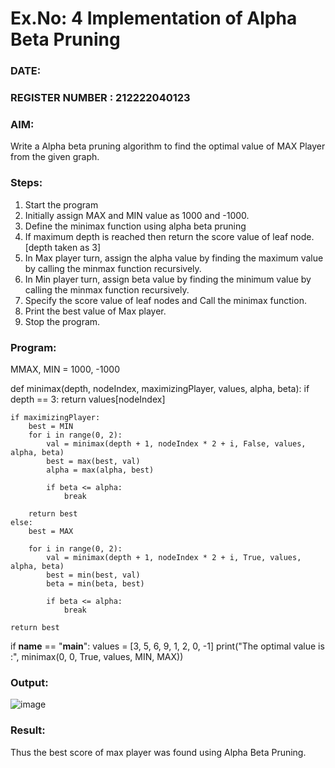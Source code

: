 # Ex.No: 4   Implementation of Alpha Beta Pruning 
### DATE:                                                                            
### REGISTER NUMBER : 212222040123
### AIM: 
Write a Alpha beta pruning algorithm to find the optimal value of MAX Player from the given graph.
### Steps:
1. Start the program
2. Initially  assign MAX and MIN value as 1000 and -1000.
3.  Define the minimax function  using alpha beta pruning
4.  If maximum depth is reached then return the score value of leaf node. [depth taken as 3]
5.  In Max player turn, assign the alpha value by finding the maximum value by calling the minmax function recursively.
6.  In Min player turn, assign beta value by finding the minimum value by calling the minmax function recursively.
7.  Specify the score value of leaf nodes and Call the minimax function.
8.  Print the best value of Max player.
9.  Stop the program. 

### Program:

MMAX, MIN = 1000, -1000 
 
def minimax(depth, nodeIndex, maximizingPlayer, values, alpha, beta):
    if depth == 3: 
        return values[nodeIndex] 
 
    if maximizingPlayer:
        best = MIN 
        for i in range(0, 2):
            val = minimax(depth + 1, nodeIndex * 2 + i, False, values, alpha, beta) 
            best = max(best, val) 
            alpha = max(alpha, best)
 
            if beta <= alpha: 
                break 
 
        return best
    else:
        best = MAX 
  
        for i in range(0, 2):
            val = minimax(depth + 1, nodeIndex * 2 + i, True, values, alpha, beta) 
            best = min(best, val) 
            beta = min(beta, best)
 
            if beta <= alpha:
                break 
 
    return best 

if __name__ == "__main__":
    values = [3, 5, 6, 9, 1, 2, 0, -1]
    print("The optimal value is :", minimax(0, 0, True, values, MIN, MAX))









### Output:

![image](https://github.com/user-attachments/assets/cc10ce8d-a671-4efd-89f4-aa2bf889fff8)


### Result:
Thus the best score of max player was found using Alpha Beta Pruning.
